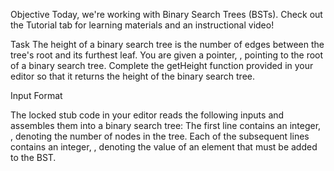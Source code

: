 Objective 
Today, we're working with Binary Search Trees (BSTs). Check out the Tutorial tab for learning materials and an instructional video!

Task 
The height of a binary search tree is the number of edges between the tree's root and its furthest leaf. You are given a pointer, , pointing to the root of a binary search tree. Complete the getHeight function provided in your editor so that it returns the height of the binary search tree.

Input Format

The locked stub code in your editor reads the following inputs and assembles them into a binary search tree: 
The first line contains an integer, , denoting the number of nodes in the tree. 
Each of the  subsequent lines contains an integer, , denoting the value of an element that must be added to the BST.


